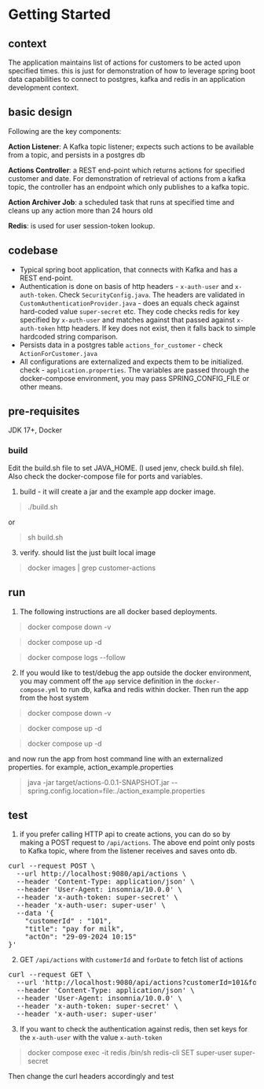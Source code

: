 # Getting Started

## context
The application maintains list of actions for customers to be acted upon specified times. this is just for demonstration of 
how to leverage spring boot data capabilities to connect to postgres, kafka and redis in an application development context. 


## basic design
Following are the key components:

**Action Listener**: A Kafka topic listener; expects such actions to be available from a topic, and persists in a postgres db  

**Actions Controller**: a REST end-point which returns actions for specified customer and date. 
For demonstration of retrieval of actions from a kafka topic, the controller has an endpoint which
only publishes to a kafka topic. 

**Action Archiver Job**: a scheduled task that runs at specified time and cleans up any action more than 24 hours old

**Redis**: is used for user session-token lookup.

## codebase
- Typical spring boot application, that connects with Kafka and has a REST end-point.
- Authentication is done on basis of http headers - `x-auth-user` and `x-auth-token`. Check `SecurityConfig.java`. 
The headers are validated in `CustomAuthenticationProvider.java` - does an equals check against hard-coded value `super-secret` etc.
They code checks redis for key specified by `x-auth-user` and matches against that passed against `x-auth-token` http headers. 
If key does not exist, then it falls back to simple hardcoded string comparison.
- Persists data in a postgres table `actions_for_customer` - check `ActionForCustomer.java`
- All configurations are externalized and expects them to be initialized. check - `application.properties`. 
The variables are passed through the docker-compose environment, you may pass SPRING_CONFIG_FILE or other means.


## pre-requisites
JDK 17+, Docker

### build
Edit the build.sh file to set JAVA_HOME. (I used jenv, check build.sh file). Also check the docker-compose file for ports and variables. 
 
1. build - it will create a jar and the example app docker image. 
> ./build.sh

or 

> sh build.sh

3. verify. should list the just built local image

> docker images | grep customer-actions

## run

1. The following instructions are all docker based deployments. 
> docker compose down -v

> docker compose up -d

> docker compose logs --follow



2. If you would like to test/debug the app outside the docker environment, you may comment off the `app` service definition in the `docker-compose.yml`
to run db, kafka and redis within docker. Then run the app from the host system

> docker compose down -v

> docker compose up -d

> docker compose up -d
 
and now run the app from host command line with an externalized properties. for example, action_example.properties
> java -jar target/actions-0.0.1-SNAPSHOT.jar --spring.config.location=file:./action_example.properties


## test
1. if you prefer calling HTTP api to create actions, you can do so by making a POST request to `/api/actions`.
The above end point only posts to Kafka topic, where from the listener receives and saves onto db.

<pre>
curl --request POST \
  --url http://localhost:9080/api/actions \
  --header 'Content-Type: application/json' \
  --header 'User-Agent: insomnia/10.0.0' \
  --header 'x-auth-token: super-secret' \
  --header 'x-auth-user: super-user' \
  --data '{
	"customerId" : "101",
	"title": "pay for milk",
	"actOn": "29-09-2024 10:15"
}'
</pre>

2. GET `/api/actions` with `customerId` and `forDate` to fetch list of actions
<pre>
curl --request GET \
  --url 'http://localhost:9080/api/actions?customerId=101&forDate=29-09-2024%2008%3A35' \
  --header 'Content-Type: application/json' \
  --header 'User-Agent: insomnia/10.0.0' \
  --header 'x-auth-token: super-secret' \
  --header 'x-auth-user: super-user'
</pre>

3. If you want to check the authentication against redis, then set keys for the `x-auth-user` with the value `x-auth-token`
> docker compose exec -it redis /bin/sh
> redis-cli SET super-user super-secret

Then change the curl headers accordingly and test